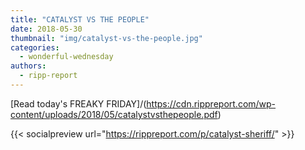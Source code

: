 ```yaml
---
title: "CATALYST VS THE PEOPLE"
date: 2018-05-30
thumbnail: "img/catalyst-vs-the-people.jpg"
categories: 
  - wonderful-wednesday
authors: 
  - ripp-report
---
```


[Read today's FREAKY FRIDAY]/(https://cdn.rippreport.com/wp-content/uploads/2018/05/catalystvsthepeople.pdf)

{{< socialpreview url="https://rippreport.com/p/catalyst-sheriff/" >}}

